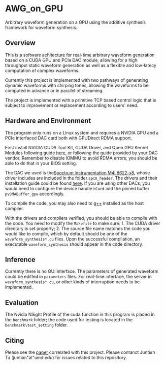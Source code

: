 # AWG_on_GPU

Arbitrary waveform generation on a GPU using the additive synthesis framework for waveform synthesis.

## Overview

This is a software achitecture for real-time arbitrary waveform generation based on a CUDA GPU and PCIe DAC module, allowing for a high throughput static waveform generation as well as a flexible and low-latecy computation of complex waveforms.  

Currently this project is implemented with two pathways of generating dynamic waveforms with chirping tones, allowing the waveforms to be computed in advance or in parallel of streaming.  

The project is implemented with a primitive TCP based control logic that is subject to improvement or replacement according to users' need.  

## Hardware and Environment

The program only runs on a Linux system and requires a NVIDIA GPU and a PCIe interfaced DAC card both with GPUDirect RDMA support.

First install NVIDIA CUDA Tool  Kit, CUDA Driver, and Open GPU Kernel Modules following guide [here](https://docs.nvidia.com/cuda/cuda-installation-guide-linux/index.html), or following the guide provided by your DAC vendor. Remember to disable IOMMU to avoid RDMA errors; you should be able to do that in your BIOS setting.

The DAC we used is the[Spectrum Instrumentation M4i.6622-x8](https://spectrum-instrumentation.com/products/details/M4i6622-x8.php), whose driver includes are included in the folder `spcm_header`. The drivers and their installation guide could be found [here](https://spectrum-instrumentation.com/support/downloads.php). If you are using other DACs, you would need to configure the device handle `hCard` and the pinned buffer `pvDMABuffer_gpu` accordingly.

To compile the code, you may also need to [g++](https://gcc.gnu.org/) installed as the host compiler.

With the drivers and compilers verified, you should be able to compile with the code. You need to modify the `Makefile` to make sure: 1. The CUDA driver directory is set properly; 2. The source file name matches the code you would like to compile, which by default should be one of the `waveform_synthesis*.cu` files. Upon the successful compilation, an executable `waveform_synthesis` should appear in the code directory.

## Inference

Currently there is no GUI interface. The parameters of generated waveform could be editted in `parameters` files. For real-time interface, the server in `waveform_synthesis*.cu`, or other kinds of interruption needs to be implemented.

## Evaluation

The Nvidia NSight Profile of the cuda function in this program is placed in the `benchmark` folder; the code used for testing is located in the `benchmark\test_setting` folder.

## Citing

Please see the [paper](https://arxiv.org/abs/2403.15582) correlated with this project. Please contanct Juntian Tu (juntian"at"umd.edu) for issues related to this repository.

